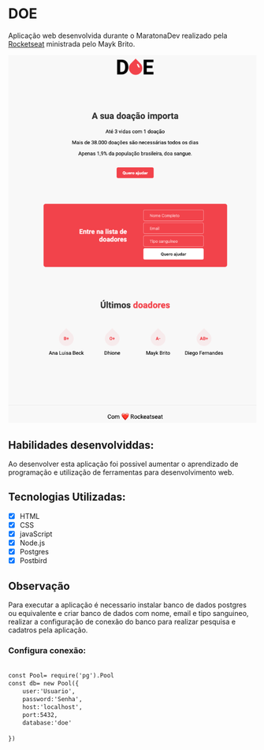 # **DOE** 

Aplicação web desenvolvida durante o MaratonaDev realizado pela [Rocketseat](https://rocketseat.com.br/) ministrada pelo Mayk Brito.

![](/imagem/aplicacao_DOE.png)

## **Habilidades desenvolviddas:**

Ao desenvolver esta aplicação foi possivel aumentar o aprendizado de programação e utilização de ferramentas para desenvolvimento web.

## **Tecnologias Utilizadas:** 

- [x] HTML
- [x] CSS
- [x] javaScript
- [x] Node.js
- [x] Postgres
- [x] Postbird

## **Observação**

Para executar a aplicação é necessario instalar banco de dados postgres ou equivalente e criar banco de dados com nome, email e tipo sanguineo, realizar a configuração de conexão do banco para realizar pesquisa e cadatros pela aplicação.

### Configura conexão:

```

const Pool= require('pg').Pool
const db= new Pool({
    user:'Usuario',
    password:'Senha',
    host:'localhost',
    port:5432,
    database:'doe'

})
```




